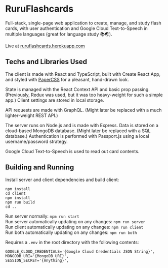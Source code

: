 # RuruFlashcards

Full-stack, single-page web application to create, manage, and study flash cards, with user authentication and Google Cloud Text-to-Speech in multiple languages (great for language study 📚🌏).

Live at [ruruflashcards.herokuapp.com](https://ruruflashcards.herokuapp.com/)

## Techs and Libraries Used

The client is made with React and TypeScript, built with Create React App, and styled with [PaperCSS](https://www.getpapercss.com/) for a pleasant, hand-drawn look.

State is managed with the React Context API and basic prop passing. (Previously, Redux was used, but it was too heavy-weight for such a simple app.) Client settings are stored in local storage.

API requests are made with GraphQL. (Might later be replaced with a much lighter-weight REST API.)

The server runs on Node.js and is made with Express. Data is stored on a cloud-based MongoDB database. (Might later be replaced with a SQL database.) Authentication is performed with Passport.js using a local username/password strategy.

Google Cloud Text-to-Speech is used to read out card contents.

## Building and Running

Install server and client dependencies and build client:

```shell
npm install
cd client
npm install
npm run build
cd ..
```

Run server normally: `npm run start`  
Run server automatically updating on any changes: `npm run server`  
Run client automatically updating on any changes: `npm run client`  
Run both automatically updating on any changes: `npm run both`

Requires a `.env` in the root directory with the following contents:

```dosini
GOOGLE_CLOUD_CREDENTIALS='{Google Cloud Credentials JSON String}',
MONGODB_URI='{MongoDB URI}',
SESSION_SECRET='{Anything}',
```
